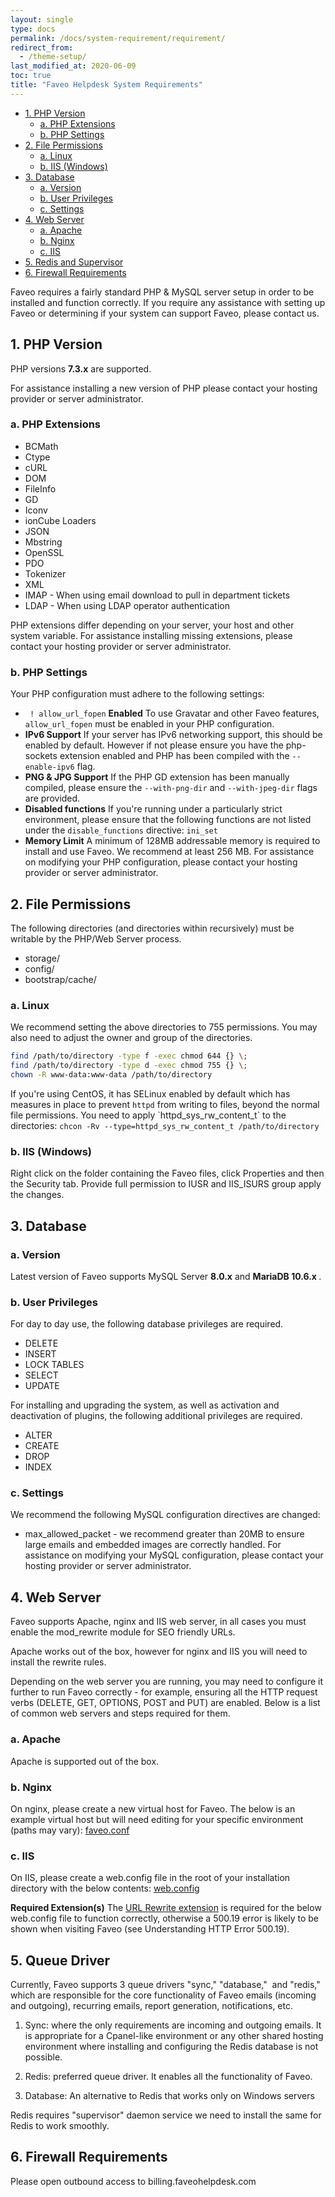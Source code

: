 ```yaml
---
layout: single
type: docs
permalink: /docs/system-requirement/requirement/
redirect_from:
  - /theme-setup/
last_modified_at: 2020-06-09
toc: true
title: "Faveo Helpdesk System Requirements"
---
```


- [1. PHP Version](#1-php-version)
  - [a. PHP Extensions](#a-php-extensions)
  - [b. PHP Settings](#b-php-settings)
- [2. File Permissions](#2-file-permissions)
  - [a. Linux](#a-linux)
  - [b. IIS (Windows)](#b-iis-windows)
- [3. Database](#3-database)
  - [a. Version](#a-version)
  - [b. User Privileges](#b-user-privileges)
  - [c. Settings](#c-settings)
- [4. Web Server](#4-web-server)
  - [a. Apache](#a-apache)
  - [b. Nginx](#b-nginx)
  - [c. IIS](#c-iis)
- [5. Redis and Supervisor](#6-firewall-requirements)
- [6. Firewall Requirements](#6-firewall-requirements)

Faveo requires a fairly standard PHP & MySQL server setup in order to be installed and function correctly. If you require any assistance with setting up Faveo or determining if your system can support Faveo, please contact us.

<a id="php-versions" name="php-versions"></a>
## 1. PHP Version
PHP versions **7.3.x** are supported.

For assistance installing a new version of PHP please contact your hosting provider or server administrator.

<a id="php-extensions" name="php-extensions"></a>
### a. PHP Extensions
- BCMath
- Ctype
- cURL
- DOM
- FileInfo
- GD 
- Iconv
- ionCube Loaders 
- JSON
- Mbstring
- OpenSSL
- PDO 
- Tokenizer
- XML 
- IMAP - When using email download to pull in department tickets
- LDAP - When using LDAP operator authentication

PHP extensions differ depending on your server, your host and other system variable. For assistance installing missing extensions, please contact your hosting provider or server administrator.

<a id="php-settings" name="php-settings"></a>
### b. PHP Settings
Your PHP configuration must adhere to the following settings:

- ``` ! allow_url_fopen``` **Enabled**
To use Gravatar and other Faveo features, ```allow_url_fopen``` must be enabled in your PHP configuration.
- **IPv6 Support**
If your server has IPv6 networking support, this should be enabled by default. However if not please ensure you have the php-sockets extension enabled and PHP has been compiled with the ```--enable-ipv6``` flag.
- **PNG & JPG Support**
If the PHP GD extension has been manually compiled, please ensure the ```--with-png-dir``` and ```--with-jpeg-dir``` flags are provided.
- **Disabled functions**
If you're running under a particularly strict environment, please ensure that the following functions are not listed under the ```disable_functions``` directive: ```ini_set```
- **Memory Limit**
A minimum of 128MB addressable memory is required to install and use Faveo. We recommend at least 256 MB.
For assistance on modifying your PHP configuration, please contact your hosting provider or server administrator.

<a id="file-permissions" name="file-permissions"></a>
## 2. File Permissions
The following directories (and directories within recursively) must be writable by the PHP/Web Server process.

- storage/
- config/
- bootstrap/cache/

<a id="linux" name="linux"></a>
### a. Linux
We recommend setting the above directories to 755 permissions. You may also need to adjust the owner and group of the directories.

```sh
find /path/to/directory -type f -exec chmod 644 {} \;
find /path/to/directory -type d -exec chmod 755 {} \;
chown -R www-data:www-data /path/to/directory
```
<p class="notice--warning">
If you're using CentOS, it has SELinux enabled by default which has measures in place to prevent <code>httpd</code> from writing to files, beyond the normal file permissions. You need to apply `httpd_sys_rw_content_t` to the directories: <code>chcon -Rv --type=httpd_sys_rw_content_t /path/to/directory</code>
</p>


<a id="iis" name="iis"></a>
### b. IIS (Windows)
Right click on the folder containing the Faveo files, click Properties and then the Security tab. Provide full permission to IUSR and IIS_ISURS group apply the changes.
<a id="database" name="database"></a>
## 3. Database
<a id="version" name="version"></a>
### a. Version
Latest version of Faveo supports MySQL Server <b>8.0.x</b> and <b>MariaDB 10.6.x </b>.

<a id="user-privileges" name="user-privileges"></a>
### b. User Privileges
For day to day use, the following database privileges are required.

- DELETE
- INSERT
- LOCK TABLES
- SELECT
- UPDATE

For installing and upgrading the system, as well as activation and deactivation of plugins, the following additional privileges are required.

- ALTER
- CREATE
- DROP
- INDEX

<a id="settings" name="settings"></a>
### c. Settings
We recommend the following MySQL configuration directives are changed:

- max_allowed_packet - we recommend greater than 20MB to ensure large emails and embedded images are correctly handled.
For assistance on modifying your MySQL configuration, please contact your hosting provider or server administrator.

<a id="web-server" name="web-server"></a>
## 4. Web Server
Faveo supports Apache, nginx and IIS web server, in all cases you must enable the mod_rewrite module for SEO friendly URLs.

Apache works out of the box, however for nginx and IIS you will need to install the rewrite rules.

Depending on the web server you are running, you may need to configure it further to run Faveo correctly - for example, ensuring all the HTTP request verbs (DELETE, GET, OPTIONS, POST and PUT) are enabled. Below is a list of common web servers and steps required for them.

### a. Apache
Apache is supported out of the box.

### b. Nginx
On nginx, please create a new virtual host for Faveo. The below is an example virtual host but will need editing for your specific environment (paths may vary):
[faveo.conf](/installation-scripts/web-server/nginx/faveo.conf)

### c. IIS
On IIS, please create a web.config file in the root of your installation directory with the below contents:
[web.config](/installation-scripts/web-server/iis/web.config)

**Required Extension(s)**
The [URL Rewrite extension](https://www.iis.net/downloads/microsoft/url-rewrite) is required for the below web.config file to function correctly, otherwise a 500.19 error is likely to be shown when visiting Faveo (see Understanding HTTP Error 500.19).

<a id="Redis and Supervisor" name="Redis and Supervisor"></a>
## 5. Queue Driver
Currently, Faveo supports 3 queue drivers "sync," "database,"  and "redis," which are responsible for the core functionality of Faveo emails (incoming and outgoing), recurring emails, report generation, notifications, etc.

1. Sync: where the only requirements are incoming and outgoing emails. It is appropriate for a Cpanel-like environment or any other shared hosting environment where installing and configuring the Redis database is not possible.

2. Redis: preferred queue driver. It enables all the functionality of Faveo. 

3. Database: An alternative to Redis that works only on Windows servers

Redis requires "supervisor" daemon service we need to install the same for Redis to work smoothly.

<a id="firewall-requirements" name="firewall-requirements"></a>
## 6. Firewall Requirements
Please open outbound access to billing.faveohelpdesk.com
